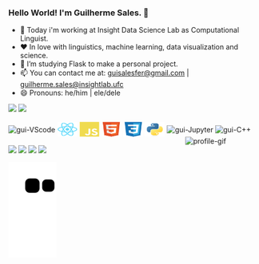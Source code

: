 ### Hello World! I'm Guilherme Sales.  👋

- 🔭 Today i'm working at Insight Data Science Lab as Computational Linguist.
- ❤  In love with linguistics, machine learning, data visualization and science.
- 🌱 I’m studying Flask to make a personal project.
- 📫 You can contact me at: guisalesfer@gmail.com | guilherme.sales@insightlab.ufc
- 😄 Pronouns: he/him | ele/dele

<div>
  <img height="180em" src="https://github-readme-stats.vercel.app/api?username=GuiSales404&show_icons=true&theme=great-gatsby&include_all_commits=true&count_private=true"/>
  <img height="180em" src="https://github-readme-stats.vercel.app/api/top-langs/?username=GuiSales404&layout=compact&langs_count=16&theme=great-gatsby"/>
</div>
  
  <div style="display: inline_block"><br>
    <img align="center" alt="gui-VScode" height="30" width="40" src="https://cdn.jsdelivr.net/gh/devicons/devicon/icons/vscode/vscode-original.svg">
    <img align="center" alt="gui-React" height="30" width="40" src="https://raw.githubusercontent.com/devicons/devicon/master/icons/react/react-original.svg">
    <img align="center" alt="gui-Js" height="30" width="40" src="https://raw.githubusercontent.com/devicons/devicon/master/icons/javascript/javascript-plain.svg">
    <img align="center" alt="gui-HTML" height="30" width="40" src="https://raw.githubusercontent.com/devicons/devicon/master/icons/html5/html5-original.svg">
    <img align="center" alt="gui-CSS" height="30" width="40" src="https://raw.githubusercontent.com/devicons/devicon/master/icons/css3/css3-original.svg">
    <img align="center" alt="gui-Python" height="30" width="40" src="https://raw.githubusercontent.com/devicons/devicon/master/icons/python/python-original.svg">
    <img align="center" alt="gui-Jupyter" height="30" width="40" src="https://cdn.jsdelivr.net/gh/devicons/devicon/icons/jupyter/jupyter-original-wordmark.svg">
    <img align="center" alt="gui-C++" height="30" width="40" src="https://cdn.jsdelivr.net/gh/devicons/devicon/icons/cplusplus/cplusplus-original.svg">
    <img align="right" alt="profile-gif" height="150" width="150" src="https://media.giphy.com/media/abu9qiiD8nx3EOeWWy/giphy.gif">
  </div>
  <br>
   <a href="https://instagram.com/gfsales404" target="_blank"><img src="https://img.shields.io/badge/-Instagram-%23E4405F?style=for-the-badge&logo=instagram&logoColor=white" target="_blank"></a>
   <a href="https://discord.gg/G9GPg5SA75" target="_blank"><img src="https://img.shields.io/badge/Discord-7289DA?style=for-the-badge&logo=discord&logoColor=white" target="_blank"></a> 
   <a href = "guisalesfer@gmail.com"><img src="https://img.shields.io/badge/Gmail-D14836?style=for-the-badge&logo=gmail&logoColor=white" target="_blank"></a>
   <a href= "linkedin.com/in/guilherme-sales-fernandes-394a0a154" target="_blank"><img src="https://img.shields.io/badge/-LinkedIn-%230077B5?style=for-the-badge&logo=linkedin&logoColor=white" target="_blank"></a>   
    
![Snake animation](https://github.com/GuiSales404/GuiSales404/blob/output/github-contribution-grid-snake.svg)
